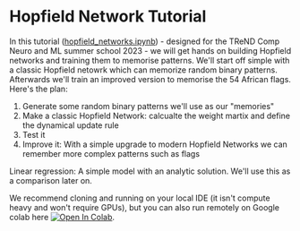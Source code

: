 # Hopfield Network Tutorial

In this tutorial ([hopfield_networks.ipynb](hopfield_networks.ipynb)) - designed for the TReND Comp Neuro and ML summer school 2023 - we will get hands on building Hopfield networks and training them to memorise patterns.  We'll start off simple with a classic Hopfield netowrk which can memorize random binary patterns. Afterwards we'll train an improved version to memorise the 54 African flags. Here's the plan: 

1. Generate some random binary patterns we'll use as our "memories" 
2. Make a classic Hopfield Network: calcualte the weight martix and define the dynamical update rule
3. Test it
4. Improve it: With a simple upgrade to modern Hopfield Networks we can remember more complex patterns such as flags

Linear regression: A simple model with an analytic solution. We'll use this as a comparison later on.

We recommend cloning and running on your local IDE (it isn't compute heavy and won't require GPUs), but you can also run remotely on Google colab here [![Open In Colab](https://colab.research.google.com/assets/colab-badge.svg)](https://colab.research.google.com/github/TomGeorge1234/HopfieldNetworkTutorial/blob/main/hopfield_networks.ipynb).